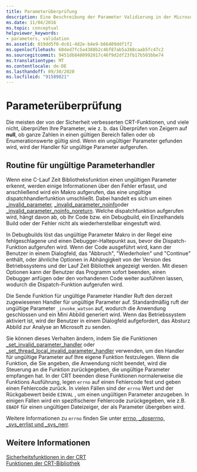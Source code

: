 ```yaml
---
title: Parameterüberprüfung
description: Eine Beschreibung der Parameter Validierung in der Microsoft C-Lauf Zeit Bibliothek.
ms.date: 11/04/2016
ms.topic: conceptual
helpviewer_keywords:
- parameters, validation
ms.assetid: 019dd5f0-dc61-4d2e-b4e9-b66409ddf1f2
ms.openlocfilehash: 60ded7fc5a4388b2c4bf87ab5a388caab5fc47c2
ms.sourcegitcommit: 9451db8480992017c46f9d2df23fb17b503bbe74
ms.translationtype: MT
ms.contentlocale: de-DE
ms.lasthandoff: 09/30/2020
ms.locfileid: "91589821"
---
```

# <a name="parameter-validation"></a>Parameterüberprüfung

Die meisten der von der Sicherheit verbesserten CRT-Funktionen, und viele nicht, überprüfen Ihre Parameter, wie z. b. das Überprüfen von Zeigern auf **null**, ob ganze Zahlen in einen gültigen Bereich fallen oder ob Enumerationswerte gültig sind. Wenn ein ungültiger Parameter gefunden wird, wird der Handler für ungültige Parameter aufgerufen.

## <a name="invalid-parameter-handler-routine"></a>Routine für ungültige Parameterhandler

Wenn eine C-Lauf Zeit Bibliotheksfunktion einen ungültigen Parameter erkennt, werden einige Informationen über den Fehler erfasst, und anschließend wird ein Makro aufgerufen, das eine ungültige dispatchhandlerfunktion umschließt. Dabei handelt es sich um einen [_invalid_parameter](../c-runtime-library/reference/invalid-parameter-functions.md), [_invalid_parameter_noinfo](../c-runtime-library/reference/invalid-parameter-functions.md)oder [_invalid_parameter_noinfo_noreturn](../c-runtime-library/reference/invalid-parameter-functions.md). Welche dispatchfunktion aufgerufen wird, hängt davon ab, ob Ihr Code bzw. ein Debugbuild, ein Einzelhandels Build oder der Fehler nicht als wiederherstellbar eingestuft wird.

In Debugbuilds löst das ungültige Parameter Makro in der Regel eine fehlgeschlagene und einen Debugger-Haltepunkt aus, bevor die Dispatch-Funktion aufgerufen wird. Wenn der Code ausgeführt wird, kann der Benutzer in einem Dialogfeld, das "Abbruch", "Wiederholen" und "Continue" enthält, oder ähnliche Optionen in Abhängigkeit von der Version des Betriebssystems und der Lauf Zeit Bibliothek angezeigt werden. Mit diesen Optionen kann der Benutzer das Programm sofort beenden, einen Debugger anfügen oder den vorhandenen Code weiter ausführen lassen, wodurch die Dispatch-Funktion aufgerufen wird.

Die Sende Funktion für ungültige Parameter Handler Ruft den derzeit zugewiesenen Handler für ungültige Parameter auf. Standardmäßig ruft der ungültige Parameter `_invoke_watson` auf, wodurch die Anwendung geschlossen und ein Mini Abbild generiert wird. Wenn das Betriebssystem aktiviert ist, wird der Benutzer in einem Dialogfeld aufgefordert, das Absturz Abbild zur Analyse an Microsoft zu senden.

Sie können dieses Verhalten ändern, indem Sie die Funktionen [_set_invalid_parameter_handler](../c-runtime-library/reference/set-invalid-parameter-handler-set-thread-local-invalid-parameter-handler.md) oder [_set_thread_local_invalid_parameter_handler](../c-runtime-library/reference/set-invalid-parameter-handler-set-thread-local-invalid-parameter-handler.md) verwenden, um den Handler für ungültige Parameter auf Ihre eigene Funktion festzulegen. Wenn die Funktion, die Sie angeben, die Anwendung nicht beendet, wird die Steuerung an die Funktion zurückgegeben, die ungültige Parameter empfangen hat. In der CRT beenden diese Funktionen normalerweise die Funktions Ausführung, legen `errno` auf einen Fehlercode fest und geben einen Fehlercode zurück. In vielen Fällen sind der `errno` Wert und der Rückgabewert beide `EINVAL` , um einen ungültigen Parameter anzugeben. In einigen Fällen wird ein spezifischerer Fehlercode zurückgegeben, wie z.B. `EBADF` für einen ungültigen Dateizeiger, der als Parameter übergeben wird. 

Weitere Informationen zu `errno` finden Sie unter [errno, _doserrno, _sys_errlist und _sys_nerr](../c-runtime-library/errno-doserrno-sys-errlist-and-sys-nerr.md).

## <a name="see-also"></a>Weitere Informationen

[Sicherheitsfunktionen in der CRT](../c-runtime-library/security-features-in-the-crt.md)\
[Funktionen der CRT-Bibliothek](../c-runtime-library/crt-library-features.md)
